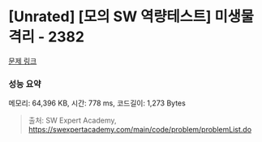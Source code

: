 # [Unrated] [모의 SW 역량테스트] 미생물 격리 - 2382 

[문제 링크](https://swexpertacademy.com/main/code/problem/problemDetail.do?contestProbId=AV597vbqAH0DFAVl) 

### 성능 요약

메모리: 64,396 KB, 시간: 778 ms, 코드길이: 1,273 Bytes



> 출처: SW Expert Academy, https://swexpertacademy.com/main/code/problem/problemList.do
